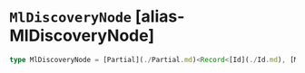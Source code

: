 # `MlDiscoveryNode` [alias-MlDiscoveryNode]
```typescript
type MlDiscoveryNode = [Partial](./Partial.md)<Record<[Id](./Id.md), [MlDiscoveryNodeContent](./MlDiscoveryNodeContent.md)>>;
```
